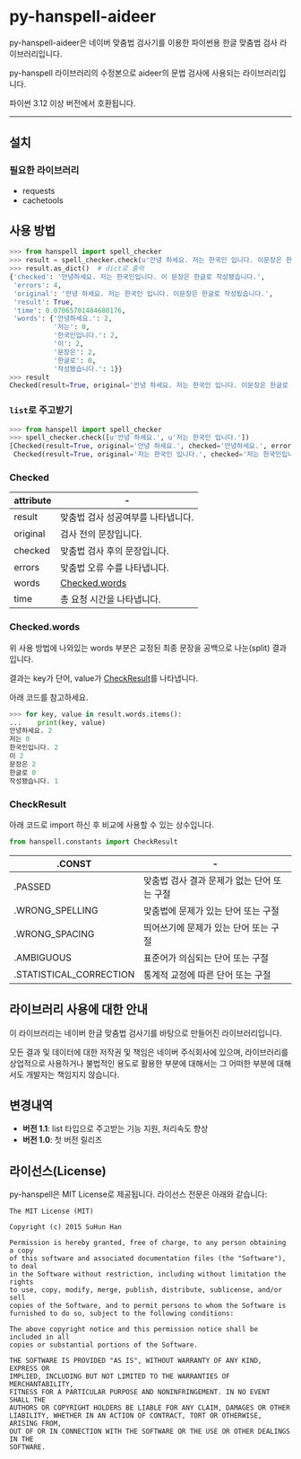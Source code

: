 # py-hanspell-aideer

py-hanspell-aideer은 네이버 맞춤법 검사기를 이용한 파이썬용 한글 맞춤법 검사 라이브러리입니다.  

py-hanspell 라이브러리의 수정본으로 aideer의 문법 검사에 사용되는 라이브러리입니다.  

파이썬 3.12 이상 버전에서 호환됩니다.

---

## 설치



### 필요한 라이브러리

- requests
- cachetools

## 사용 방법

```python
>>> from hanspell import spell_checker
>>> result = spell_checker.check(u'안녕 하세요. 저는 한국인 입니다. 이문장은 한글로 작성됬습니다.')
>>> result.as_dict()  # dict로 출력
{'checked': '안녕하세요. 저는 한국인입니다. 이 문장은 한글로 작성됐습니다.',
 'errors': 4,
 'original': '안녕 하세요. 저는 한국인 입니다. 이문장은 한글로 작성됬습니다.',
 'result': True,
 'time': 0.07065701484680176,
 'words': {'안녕하세요.': 2,
           '저는': 0,
           '한국인입니다.': 2,
           '이': 2,
           '문장은': 2,
           '한글로': 0,
           '작성됐습니다.': 1}}
>>> result
Checked(result=True, original='안녕 하세요. 저는 한국인 입니다. 이문장은 한글로 작성됬습니다.', checked='안녕하세요. 저는 한국인입니다. 이 문장은 한글로 작성됐습니다.', errors=4, words=OrderedDict([('안녕하세요.', 2), ('저는', 0), ('한국인입니다.', 2), ('이', 2), ('문장은', 2), ('한글로', 0), ('작성됐습니다.', 1)]), time=0.10472893714904785)
```

### `list`로 주고받기

```python
>>> from hanspell import spell_checker
>>> spell_checker.check([u'안녕 하세요.', u'저는 한국인 입니다.'])
[Checked(result=True, original='안녕 하세요.', checked='안녕하세요.', errors=1, words=OrderedDict([('안녕하세요.', 2)]), time=0.03297615051269531),
 Checked(result=True, original='저는 한국인 입니다.', checked='저는 한국인입니다.', errors=1, words=OrderedDict([('저는', 0), ('한국인입니다.', 2)]), time=0.029018878936767578)]
```


### Checked

| attribute | - | 
|--------|--------|
|result|맞춤법 검사 성공여부를 나타냅니다.|
|original|검사 전의 문장입니다.|
|checked|맞춤법 검사 후의 문장입니다.|
|errors|맞춤법 오류 수를 나타냅니다.|
|words|[Checked.words](#words)|
|time|총 요청 시간을 나타냅니다.|

### <a name="words"></a>Checked.words

위 사용 방법에 나와있는 words 부분은 교정된 최종 문장을 공백으로 나눈(split) 결과입니다.

결과는 key가 단어, value가 [CheckResult](#results)를 나타냅니다.

아래 코드를 참고하세요.

```python
>>> for key, value in result.words.items():
...    print(key, value)
안녕하세요. 2
저는 0
한국인입니다. 2
이 2
문장은 2
한글로 0
작성됐습니다. 1
```

### <a name="results"></a>CheckResult

아래 코드로 import 하신 후 비교에 사용할 수 있는 상수입니다.

```python
from hanspell.constants import CheckResult
```

| .CONST | - | 
|--------|--------|
|.PASSED|맞춤법 검사 결과 문제가 없는 단어 또는 구절|
|.WRONG_SPELLING|맞춤법에 문제가 있는 단어 또는 구절|
|.WRONG_SPACING|띄어쓰기에 문제가 있는 단어 또는 구절|
|.AMBIGUOUS|표준어가 의심되는 단어 또는 구절|
|.STATISTICAL_CORRECTION|통계적 교정에 따른 단어 또는 구절|


## 라이브러리 사용에 대한 안내

이 라이브러리는 네이버 한글 맞춤법 검사기를 바탕으로 만들어진 라이브러리입니다.

모든 결과 및 데이터에 대한 저작권 및 책임은 네이버 주식회사에 있으며, 라이브러리를 상업적으로 사용하거나 불법적인 용도로 활용한 부분에 대해서는 그 어떠한 부분에 대해서도 개발자는 책임지지 않습니다.

## 변경내역

- **버전 1.1**: list 타입으로 주고받는 기능 지원, 처리속도 향상
- **버전 1.0**: 첫 버전 릴리즈


## 라이선스(License)

py-hanspell은 MIT License로 제공됩니다. 라이선스 전문은 아래와 같습니다:

```
The MIT License (MIT)

Copyright (c) 2015 SuHun Han

Permission is hereby granted, free of charge, to any person obtaining a copy
of this software and associated documentation files (the "Software"), to deal
in the Software without restriction, including without limitation the rights
to use, copy, modify, merge, publish, distribute, sublicense, and/or sell
copies of the Software, and to permit persons to whom the Software is
furnished to do so, subject to the following conditions:

The above copyright notice and this permission notice shall be included in all
copies or substantial portions of the Software.

THE SOFTWARE IS PROVIDED "AS IS", WITHOUT WARRANTY OF ANY KIND, EXPRESS OR
IMPLIED, INCLUDING BUT NOT LIMITED TO THE WARRANTIES OF MERCHANTABILITY,
FITNESS FOR A PARTICULAR PURPOSE AND NONINFRINGEMENT. IN NO EVENT SHALL THE
AUTHORS OR COPYRIGHT HOLDERS BE LIABLE FOR ANY CLAIM, DAMAGES OR OTHER
LIABILITY, WHETHER IN AN ACTION OF CONTRACT, TORT OR OTHERWISE, ARISING FROM,
OUT OF OR IN CONNECTION WITH THE SOFTWARE OR THE USE OR OTHER DEALINGS IN THE
SOFTWARE.
```
